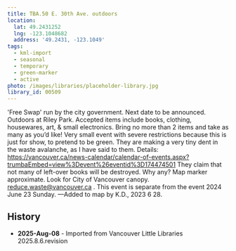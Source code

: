 ```yaml
---
title: TBA.50 E. 30th Ave. outdoors
location:
  lat: 49.2431252
  lng: -123.1048682
  address: '49.2431, -123.1049'
tags:
  - kml-import
  - seasonal
  - temporary
  - green-marker
  - active
photo: /images/libraries/placeholder-library.jpg
library_id: 00509
---
```

'Free Swap' run by the city government.
Next date to be announced.
Outdoors at Riley Park.
Accepted items include books, clothing, housewares, art, & small electronics. Bring no more than 2 items and take as many as you’d like! Very small event with severe restrictions because this is just for show, to pretend to be green. They are making a very tiny dent in the waste avalanche, as I have said to them. Details: https://vancouver.ca/news-calendar/calendar-of-events.aspx?trumbaEmbed=view%3Devent%26eventid%3D174474501
They claim that not many of left-over books will be destroyed. Why any?
Map marker approximate. 
Look for City of Vancouver canopy. 
reduce.waste@vancouver.ca .
This event is separate from 
the event 2024 June 23 Sunday.
—Added to map by K.D., 2023 6 28.  

## History
- **2025-Aug-08** - Imported from Vancouver Little Libraries 2025.8.6.revision
